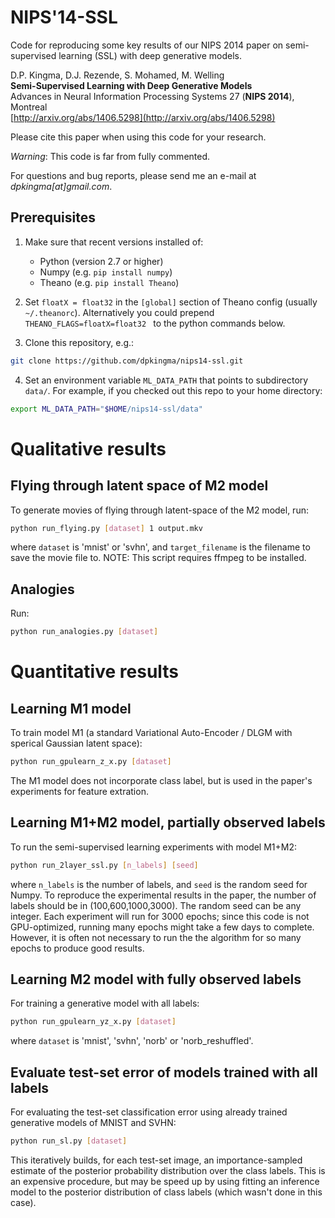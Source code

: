 NIPS'14-SSL
==========

Code for reproducing some key results of our NIPS 2014 paper on semi-supervised learning (SSL) with deep generative models.

D.P. Kingma, D.J. Rezende, S. Mohamed, M. Welling  
**Semi-Supervised Learning with Deep Generative Models**  
Advances in Neural Information Processing Systems 27 (**NIPS 2014**), Montreal  
[http://arxiv.org/abs/1406.5298](http://arxiv.org/abs/1406.5298)

Please cite this paper when using this code for your research.

_Warning_: This code is far from fully commented.

For questions and bug reports, please send me an e-mail at _dpkingma[at]gmail.com_.

## Prerequisites

1. Make sure that recent versions installed of:
	- Python (version 2.7 or higher)
	- Numpy (e.g. `pip install numpy`)
	- Theano (e.g. `pip install Theano`)

2. Set `floatX = float32` in the `[global]` section of Theano config (usually `~/.theanorc`). Alternatively you could prepend `THEANO_FLAGS=floatX=float32 ` to the python commands below. 

3. Clone this repository, e.g.:
```sh
git clone https://github.com/dpkingma/nips14-ssl.git
```

4. Set an environment variable `ML_DATA_PATH` that points to subdirectory `data/`. For example, if you checked out this repo to your home directory:   
```sh
export ML_DATA_PATH="$HOME/nips14-ssl/data"
```

# Qualitative results

## Flying through latent space of M2 model
To generate movies of flying through latent-space of the M2 model, run:
```sh
python run_flying.py [dataset] 1 output.mkv
```
where `dataset` is 'mnist' or 'svhn', and `target_filename` is the filename to save the movie file to. NOTE: This script requires ffmpeg to be installed.

## Analogies
Run:
```sh
python run_analogies.py [dataset]
```

# Quantitative results

## Learning M1 model

To train model M1 (a standard Variational Auto-Encoder / DLGM with sperical Gaussian latent space):
```sh
python run_gpulearn_z_x.py [dataset]
```
The M1 model does not incorporate class label, but is used in the paper's experiments for feature extration.

## Learning M1+M2 model, partially observed labels

To run the semi-supervised learning experiments with model M1+M2:
```sh
python run_2layer_ssl.py [n_labels] [seed]
```
where `n_labels` is the number of labels, and `seed` is the random seed for Numpy. To reproduce the experimental results in the paper, the number of labels should be in (100,600,1000,3000). The random seed can be any integer. Each experiment will run for 3000 epochs; since this code is not GPU-optimized, running many epochs might take a few days to complete. However, it is often not necessary to run the the algorithm for so many epochs to produce good results.

## Learning M2 model with fully observed labels

For training a generative model with all labels:
```sh
python run_gpulearn_yz_x.py [dataset]
```
where `dataset` is 'mnist', 'svhn', 'norb' or 'norb_reshuffled'.


## Evaluate test-set error of models trained with all labels

For evaluating the test-set classification error using already trained generative models of MNIST and SVHN:
```sh
python run_sl.py [dataset]
``` 
This iteratively builds, for each test-set image, an importance-sampled estimate of the posterior probability distribution over the class labels. This is an expensive procedure, but may be speed up by using fitting an inference model to the posterior distribution of class labels (which wasn't done in this case).




